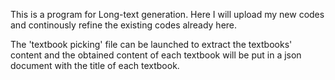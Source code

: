 This is a program for Long-text generation. Here I will upload my new codes and continously refine the existing codes already here.

The 'textbook picking' file can be launched to extract the textbooks' content and the obtained content of each textbook will be put in a json document with the title of each textbook.
